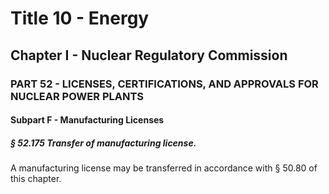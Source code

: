 
# Title 10 - Energy
## Chapter I - Nuclear Regulatory Commission
### PART 52 - LICENSES, CERTIFICATIONS, AND APPROVALS FOR NUCLEAR POWER PLANTS
#### Subpart F - Manufacturing Licenses
##### § 52.175 Transfer of manufacturing license.

A manufacturing license may be transferred in accordance with § 50.80 of this chapter.
